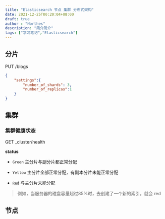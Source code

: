 ```yaml
---
title: "Elasticsearch 节点 集群 分布式架构"
date: 2021-12-25T00:20:04+08:00
draft: true
author : "Northes"
description: "简介简介"
tags: ["学习笔记","Elasticsearch"]
---
```


## 分片
PUT /blogs
```json
{
    "settings":{
        "number_of_shards": 3,
        "number_of_replicas":1
    }
}
```

## 集群
### 集群健康状态
GET _cluster/health

**status**

- `Green` 主分片与副分片都正常分配

- `Yellow` 主分片全部正常分配，有副本分片未能正常分配

- `Red` 与主分片未能分配
> 例如，当服务器的磁盘容量超过85%时，去创建了一个新的索引。就会 red


## 节点